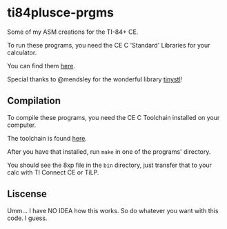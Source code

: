 # ti84plusce-prgms
Some of my ASM creations for the TI-84+ CE.

To run these programs, you need the CE C 'Standard' Libraries for your calculator.

You can find them [here](https://github.com/CE-Programming/libraries/releases/latest).

Special thanks to @mendsley for the wonderful library [tinystl](https://github.com/mendsley/tinystl)!

## Compilation
To compile these programs, you need the CE C Toolchain installed on your computer.

The toolchain is found [here](https://github.com/CE-Programming/toolchain/releases/latest).

After you have that installed, run `make` in one of the programs' directory.

You should see the 8xp file in the `bin` directory, just transfer that to your calc with TI Connect CE or TiLP.

## Liscense
Umm... I have NO IDEA how this works. So do whatever you want with this code. I guess.
